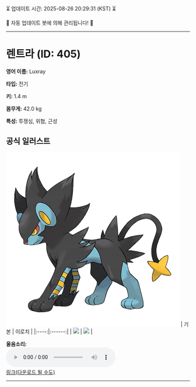 
⏳ 업데이트 시간: 2025-08-26 20:29:31 (KST) ⏳

🤖 자동 업데이트 봇에 의해 관리됩니다! 🤖

---

# 렌트라 (ID: 405)
**영어 이름:** Luxray

**타입:** 전기

**키:** 1.4 m

**몸무게:** 42.0 kg

**특성:** 투쟁심, 위협, 근성

## 공식 일러스트
![](https://raw.githubusercontent.com/PokeAPI/sprites/master/sprites/pokemon/other/official-artwork/405.png)
| 기본 | 이로치 |
|:----:|:------:|
| <img src="http://play.pokemonshowdown.com/sprites/ani/luxray.gif" width="200"> | <img src="http://play.pokemonshowdown.com/sprites/ani-shiny/luxray.gif" width="200"> |

**울음소리:**<br><audio controls src="https://raw.githubusercontent.com/PokeAPI/cries/main/cries/pokemon/latest/405.ogg"></audio><br> [링크(다운로드 될 수도)](https://raw.githubusercontent.com/PokeAPI/cries/main/cries/pokemon/latest/405.ogg)


---
